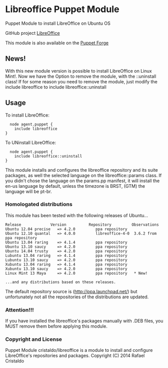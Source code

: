 Libreoffice Puppet Module
=========================

Puppet Module to install LibreOffice on Ubuntu OS

GitHub project
[LibreOffice](https://github.com/cristaldo/libreoffice) 

This module is also available on the
[Puppet Forge](https://forge.puppetlabs.com/cristaldo/libreoffice)

## News!

With this new module version is possible to install LibreOffice on Linux Mint!.
Now we have the Option to remove the module, with the ::uninstall class!
If for some reason you need to remove the module, just modify the include libreoffice
to include libreoffice::uninstall

## Usage

To install LibreOffice:

```
  node agent.puppet {
	include libreoffice
}
```

To UNinstall LibreOffice:

```
  node agent.puppet {
	include libreoffice::uninstall
}
```

This module installs and configures the libreoffice repository and its suite packages,
as well the selected language on the libreoffice::params class.
If you didn't chose the language on the params.pp manifest, it will install the en-us
language by default, unless the timezone is BRST, (GTM) the language will be pt-br.

### Homologated distributions

This module has been tested with the following releases of Ubuntu...

```
Release             Version          Repository         Observations
Ubuntu 12.04 precise   => 4.2.0         ppa repository
Ubuntu 12.10 quantal   => 4.0.0         libreoffice-4-0  3.6.2 from ppa repository
Ubuntu 13.04 raring    => 4.1.4         ppa repository 
Ubuntu 13.10 saucy     => 4.2.0         ppa repository
Ubuntu 14.04 trusty    => 4.2.0         ppa repository
Lubuntu 13.04 raring   => 4.1.4         ppa repository
Lubuntu 13.10 saucy    => 4.2.0         ppa repository
Xubuntu 13.04 raring   => 4.1.4         ppa repository
Xubuntu 13.10 saucy    => 4.2.0         ppa repository
Linux Mint 13 Maya     => 4.2.0         ppa repository   * New!

...and any distributions based on these releases.
```

The default repository source is (http://ppa.launchpad.net/) but unfortunately not all 
the repositories of the distributions are updated.

### Attention!!!

If you have installed the libreoffice's packages manually with .DEB files, you MUST remove 
them before applying this module. 

### Copyright and License 

 Puppet Module cristaldo/libreoffice is a module to install and configure 
 LibreOffice's repositories and packages.
 Copyright (C) 2014  Rafael Cristaldo
